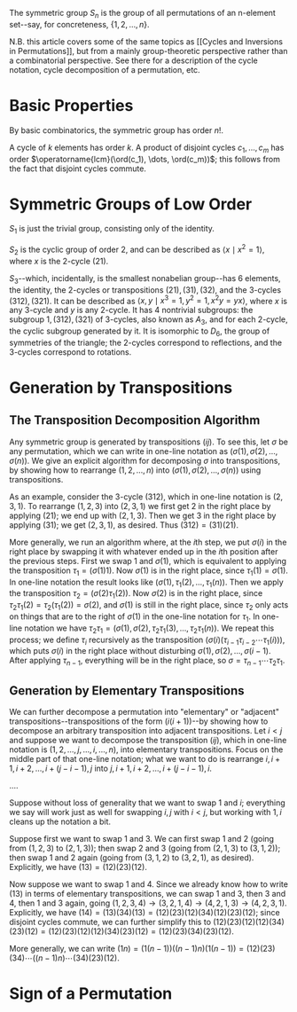 The symmetric group $S_n$ is the group of all permutations of an n-element set--say, for concreteness, $\{1, 2, \dots, n\}$. 

N.B. this article covers some of the same topics as [[Cycles and Inversions in Permutations]], but from a mainly group-theoretic perspective rather than a combinatorial perspective. See there for a description of the cycle notation, cycle decomposition of a permutation, etc.
# Basic Properties
By basic combinatorics, the symmetric group has order $n!$. 

A cycle of $k$ elements has order $k$. A product of disjoint cycles $c_1, \dots, c_m$ has order $\operatorname{lcm}(\ord(c_1), \dots, \ord(c_m))$; this follows from the fact that disjoint cycles commute. 
# Symmetric Groups of Low Order
$S_1$ is just the trivial group, consisting only of the identity.

$S_2$ is the cyclic group of order 2, and can be described as $\langle x \mid x^2 = 1 \rangle$, where $x$ is the 2-cycle $(21)$. 

$S_3$--which, incidentally, is the smallest nonabelian group--has 6 elements, the identity, the 2-cycles or transpositions $(21), (31), (32)$, and the 3-cycles $(312), (321)$. It can be described as $\langle x, y \mid x^3 = 1, y^2 = 1, x^2y = yx \rangle$, where $x$ is any 3-cycle and $y$ is any 2-cycle. It has 4 nontrivial subgroups: the subgroup $1, (312), (321)$ of 3-cycles, also known as $A_3$, and for each 2-cycle, the cyclic subgroup generated by it. It is isomorphic to $D_6$, the group of symmetries of the triangle; the 2-cycles correspond to reflections, and the 3-cycles correspond to rotations. 

# Generation by Transpositions
## The Transposition Decomposition Algorithm
Any symmetric group is generated by transpositions $(ij)$. To see this, let $\sigma$ be any permutation, which we can write in one-line notation as $(\sigma(1), \sigma(2), \dots, \sigma(n))$. We give an explicit algorithm for decomposing $\sigma$ into transpositions, by showing how to rearrange $(1, 2, \dots, n)$ into $(\sigma(1), \sigma(2), \dots, \sigma(n))$ using transpositions. 

As an example, consider the 3-cycle $(312)$, which in one-line notation is $(2, 3, 1)$. To rearrange $(1, 2, 3)$ into $(2, 3, 1)$ we first get $2$ in the right place by applying $(21)$; we end up with $(2, 1, 3)$. Then we get $3$ in the right place by applying $(31)$; we get $(2, 3, 1)$, as desired. Thus $(312) = (31)(21)$. 

More generally, we run an algorithm where, at the $i$th step, we put $\sigma(i)$ in the right place by swapping it with whatever ended up in the $i$th position after the previous steps. First we swap $1$ and $\sigma(1)$, which is equivalent to applying the transposition $\tau_1 = (\sigma(1)1)$. Now $\sigma(1)$ is in the right place, since $\tau_1(1) = \sigma(1)$. In one-line notation the result looks like $(\sigma(1), \tau_1(2), \dots, \tau_1(n))$. Then we apply the transposition $\tau_2 = (\sigma(2)\tau_1(2))$. Now $\sigma(2)$ is in the right place, since $\tau_2\tau_1(2) = \tau_2(\tau_1(2)) = \sigma(2)$, and $\sigma(1)$ is still in the right place, since $\tau_2$ only acts on things that are to the right of $\sigma(1)$ in the one-line notation for $\tau_1$. In one-line notation we have $\tau_2\tau_1 = (\sigma(1), \sigma(2), \tau_2\tau_1(3), \dots, \tau_2\tau_1(n))$. We repeat this process; we define $\tau_i$ recursively as the transposition $(\sigma(i)(\tau_{i-1}\tau_{i-2}\cdots\tau_1(i)))$, which puts $\sigma(i)$ in the right place without disturbing $\sigma(1), \sigma(2), \dots, \sigma(i-1)$. After applying $\tau_{n-1}$, everything will be in the right place, so $\sigma = \tau_{n-1}\cdots \tau_2\tau_1$. 
## Generation by Elementary Transpositions
We can further decompose a permutation into "elementary" or "adjacent" transpositions--transpositions of the form $(i(i+1))$--by showing how to decompose an arbitrary transposition into adjacent transpositions. Let $i < j$ and suppose we want to decompose the transposition $(ij)$, which in one-line notation is $(1, 2, \dots, j, \dots, i, \dots, n)$, into elementary transpositions. Focus on the middle part of that one-line notation; what we want to do is rearrange $i, i+1, i + 2, \dots, i + (j - i - 1), j$ into $j, i+1, i+2, \dots, i + (j - i - 1), i$. 

....

Suppose without loss of generality that we want to swap $1$ and $i$; everything we say will work just as well for swapping $i, j$ with $i < j$, but working with $1, i$ cleans up the notation a bit. 

Suppose first we want to swap $1$ and $3$. We can first swap $1$ and $2$ (going from $(1, 2, 3)$ to $(2, 1, 3)$); then swap $2$ and $3$ (going from $(2, 1, 3)$ to $(3, 1, 2)$); then swap $1$ and $2$ again (going from $(3, 1, 2)$ to $(3, 2, 1)$, as desired). Explicitly, we have $(13) = (12)(23)(12)$. 

Now suppose we want to swap $1$ and $4$. Since we already know how to write $(13)$ in terms of elementary transpositions, we can swap $1$ and $3$, then $3$ and $4$, then $1$ and $3$ again, going $(1, 2, 3, 4) \to (3, 2, 1, 4) \to (4, 2, 1, 3) \to (4, 2, 3, 1)$. Explicitly, we have $(14) = (13)(34)(13) = (12)(23)(12)(34)(12)(23)(12)$; since disjoint cycles commute, we can further simplify this to $(12)(23)(12)(12)(34)(23)(12) = (12)(23)(12)(12)(34)(23)(12) = (12)(23)(34)(23)(12)$. 

More generally, we can write $(1n) = (1(n-1))((n-1)n)(1(n-1)) = (12)(23)(34)\cdots ((n-1)n) \cdots (34)(23)(12)$. 
# Sign of a Permutation

